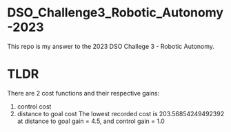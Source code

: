 # DSO_Challenge3_Robotic_Autonomy-2023
This repo is my answer to the 2023 DSO Challege 3 - Robotic Autonomy. 
# TLDR
There are 2 cost functions and their respective gains: 
1) control cost
2) distance to goal cost
The lowest recorded cost is 203.56854249492392 at distance to goal gain = 4.5, and control gain = 1.0